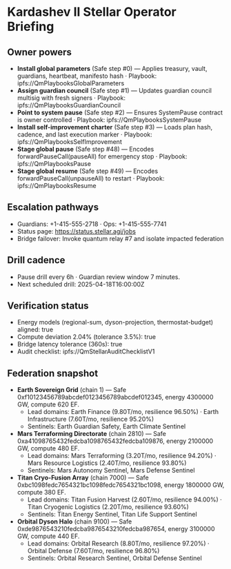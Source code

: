 # Kardashev II Stellar Operator Briefing

## Owner powers
- **Install global parameters** (Safe step #0) — Applies treasury, vault, guardians, heartbeat, manifesto hash · Playbook: ipfs://QmPlaybooksGlobalParameters
- **Assign guardian council** (Safe step #1) — Updates guardian council multisig with fresh signers · Playbook: ipfs://QmPlaybooksGuardianCouncil
- **Point to system pause** (Safe step #2) — Ensures SystemPause contract is owner controlled · Playbook: ipfs://QmPlaybooksSystemPause
- **Install self-improvement charter** (Safe step #3) — Loads plan hash, cadence, and last execution marker · Playbook: ipfs://QmPlaybooksSelfImprovement
- **Stage global pause** (Safe step #48) — Encodes forwardPauseCall(pauseAll) for emergency stop · Playbook: ipfs://QmPlaybooksPause
- **Stage global resume** (Safe step #49) — Encodes forwardPauseCall(unpauseAll) to restart · Playbook: ipfs://QmPlaybooksResume

## Escalation pathways
* Guardians: +1-415-555-2718 · Ops: +1-415-555-7741
* Status page: https://status.stellar.agi/jobs
* Bridge failover: Invoke quantum relay #7 and isolate impacted federation

## Drill cadence
* Pause drill every 6h · Guardian review window 7 minutes.
* Next scheduled drill: 2025-04-18T16:00:00Z

## Verification status
* Energy models (regional-sum, dyson-projection, thermostat-budget) aligned: true
* Compute deviation 2.04% (tolerance 3.5%): true
* Bridge latency tolerance (360s): true
* Audit checklist: ipfs://QmStellarAuditChecklistV1

## Federation snapshot
* **Earth Sovereign Grid** (chain 1) — Safe 0xf10123456789abcdef0123456789abcdef012345, energy 4300000 GW, compute 620 EF.
  - Lead domains: Earth Finance (9.80T/mo, resilience 96.50%) · Earth Infrastructure (7.60T/mo, resilience 95.20%)
  - Sentinels: Earth Guardian Safety, Earth Climate Sentinel
* **Mars Terraforming Directorate** (chain 2810) — Safe 0xa41098765432fedcba1098765432fedcba109876, energy 2100000 GW, compute 480 EF.
  - Lead domains: Mars Terraforming (3.20T/mo, resilience 94.20%) · Mars Resource Logistics (2.40T/mo, resilience 93.80%)
  - Sentinels: Mars Autonomy Sentinel, Mars Defense Sentinel
* **Titan Cryo-Fusion Array** (chain 7000) — Safe 0xbc1098fedc7654321bc1098fedc7654321bc1098, energy 1800000 GW, compute 380 EF.
  - Lead domains: Titan Fusion Harvest (2.60T/mo, resilience 94.00%) · Titan Cryogenic Logistics (2.20T/mo, resilience 93.60%)
  - Sentinels: Titan Energy Sentinel, Titan Life Support Sentinel
* **Orbital Dyson Halo** (chain 9100) — Safe 0xde9876543210fedcba9876543210fedcba987654, energy 3100000 GW, compute 440 EF.
  - Lead domains: Orbital Research (8.80T/mo, resilience 97.20%) · Orbital Defense (7.60T/mo, resilience 96.80%)
  - Sentinels: Orbital Research Sentinel, Orbital Defense Sentinel
